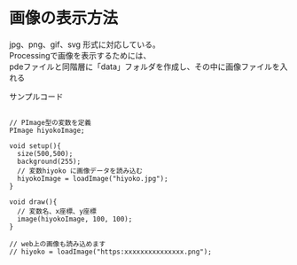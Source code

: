 # 画像の表示方法
jpg、png、gif、svg 形式に対応している。  
Processingで画像を表示するためには、  
pdeファイルと同階層に「data」フォルダを作成し、その中に画像ファイルを入れる  


サンプルコード  

```

// PImage型の変数を定義 
PImage hiyokoImage;

void setup(){
  size(500,500);
  background(255);
  // 変数hiyoko に画像データを読み込む
  hiyokoImage = loadImage("hiyoko.jpg");
}

void draw(){
  // 変数名、x座標、y座標
  image(hiyokoImage, 100, 100);
}

// web上の画像も読み込めます
// hiyoko = loadImage("https:xxxxxxxxxxxxxxx.png");


```



